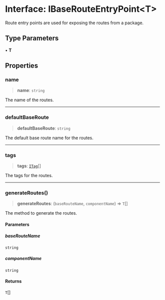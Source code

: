 # Interface: IBaseRouteEntryPoint\<T\>

Route entry points are used for exposing the routes from a package.

## Type Parameters

• **T**

## Properties

### name

> **name**: `string`

The name of the routes.

***

### defaultBaseRoute

> **defaultBaseRoute**: `string`

The default base route name for the routes.

***

### tags

> **tags**: [`ITag`](ITag.md)[]

The tags for the routes.

***

### generateRoutes()

> **generateRoutes**: (`baseRouteName`, `componentName`) => `T`[]

The method to generate the routes.

#### Parameters

##### baseRouteName

`string`

##### componentName

`string`

#### Returns

`T`[]
